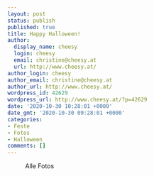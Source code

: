```yaml
---
layout: post
status: publish
published: true
title: Happy Halloween!
author:
  display_name: cheesy
  login: cheesy
  email: christine@cheesy.at
  url: http://www.cheesy.at/
author_login: cheesy
author_email: christine@cheesy.at
author_url: http://www.cheesy.at/
wordpress_id: 42629
wordpress_url: http://www.cheesy.at/?p=42629
date: '2020-10-30 10:28:01 +0000'
date_gmt: '2020-10-30 09:28:01 +0000'
categories:
- Feste
- Fotos
- Halloween
comments: []
---
```

<!-- wp:image {"id":42621,"linkDestination":"custom"} -->
<figure class="wp-block-image"><a href="{% link _fotos/events/2016-2020/2020/halloween-2020/index.md %}"><img src="{% link _fotos/events/2016-2020/2020/halloween-2020/Undead-Bride-001.jpg %}" alt="" class="wp-image-42621"></a><br>
<figcaption>Alle Fotos</figcaption>
</figure>
<!-- /wp:image -->

